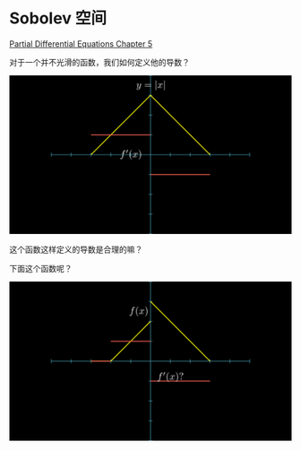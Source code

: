 # Sobolev 空间

[Partial Differential Equations Chapter 5](../index.md#教材)

对于一个并不光滑的函数，我们如何定义他的导数？

![func1](media/images/Sobolev/Func1_ManimCE_v0.18.0.png)

这个函数这样定义的导数是合理的嘛？

下面这个函数呢？

![func2](media/images/Sobolev/Func2_ManimCE_v0.18.0.png)
